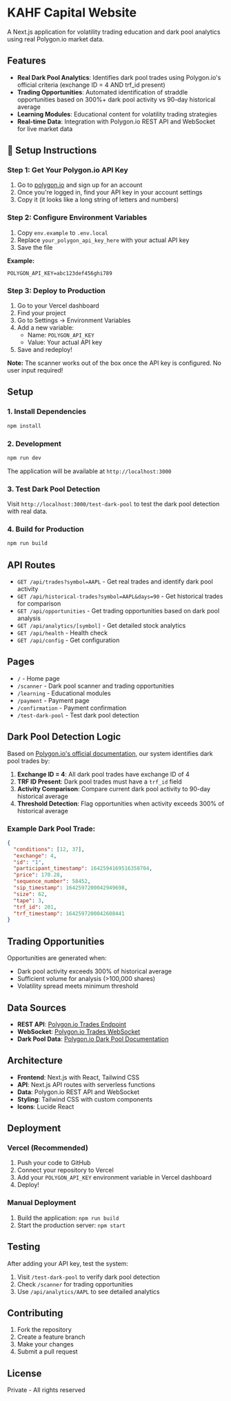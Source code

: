 # KAHF Capital Website

A Next.js application for volatility trading education and dark pool analytics using real Polygon.io market data.

## Features

- **Real Dark Pool Analytics**: Identifies dark pool trades using Polygon.io's official criteria (exchange ID = 4 AND trf_id present)
- **Trading Opportunities**: Automated identification of straddle opportunities based on 300%+ dark pool activity vs 90-day historical average
- **Learning Modules**: Educational content for volatility trading strategies
- **Real-time Data**: Integration with Polygon.io REST API and WebSocket for live market data

## 🚀 **Setup Instructions**

### **Step 1: Get Your Polygon.io API Key**
1. Go to [polygon.io](https://polygon.io) and sign up for an account
2. Once you're logged in, find your API key in your account settings
3. Copy it (it looks like a long string of letters and numbers)

### **Step 2: Configure Environment Variables**
1. Copy `env.example` to `.env.local`
2. Replace `your_polygon_api_key_here` with your actual API key
3. Save the file

**Example:**
```
POLYGON_API_KEY=abc123def456ghi789
```

### **Step 3: Deploy to Production**
1. Go to your Vercel dashboard
2. Find your project
3. Go to Settings → Environment Variables
4. Add a new variable:
   - Name: `POLYGON_API_KEY`
   - Value: Your actual API key
5. Save and redeploy!

**Note:** The scanner works out of the box once the API key is configured. No user input required!

## Setup

### 1. Install Dependencies

```bash
npm install
```

### 2. Development

```bash
npm run dev
```

The application will be available at `http://localhost:3000`

### 3. Test Dark Pool Detection

Visit `http://localhost:3000/test-dark-pool` to test the dark pool detection with real data.

### 4. Build for Production

```bash
npm run build
```

## API Routes

- `GET /api/trades?symbol=AAPL` - Get real trades and identify dark pool activity
- `GET /api/historical-trades?symbol=AAPL&days=90` - Get historical trades for comparison
- `GET /api/opportunities` - Get trading opportunities based on dark pool analysis
- `GET /api/analytics/[symbol]` - Get detailed stock analytics
- `GET /api/health` - Health check
- `GET /api/config` - Get configuration

## Pages

- `/` - Home page
- `/scanner` - Dark pool scanner and trading opportunities
- `/learning` - Educational modules
- `/payment` - Payment page
- `/confirmation` - Payment confirmation
- `/test-dark-pool` - Test dark pool detection

## Dark Pool Detection Logic

Based on [Polygon.io's official documentation](https://polygon.io/knowledge-base/article/does-polygon-offer-dark-pool-data), our system identifies dark pool trades by:

1. **Exchange ID = 4**: All dark pool trades have exchange ID of 4
2. **TRF ID Present**: Dark pool trades must have a `trf_id` field
3. **Activity Comparison**: Compare current dark pool activity to 90-day historical average
4. **Threshold Detection**: Flag opportunities when activity exceeds 300% of historical average

### Example Dark Pool Trade:
```json
{
  "conditions": [12, 37],
  "exchange": 4,
  "id": "1",
  "participant_timestamp": 1642594169516358704,
  "price": 170.28,
  "sequence_number": 58452,
  "sip_timestamp": 1642597200042949698,
  "size": 62,
  "tape": 3,
  "trf_id": 201,
  "trf_timestamp": 1642597200042608441
}
```

## Trading Opportunities

Opportunities are generated when:
- Dark pool activity exceeds 300% of historical average
- Sufficient volume for analysis (>100,000 shares)
- Volatility spread meets minimum threshold

## Data Sources

- **REST API**: [Polygon.io Trades Endpoint](https://polygon.io/docs/rest/stocks/trades-quotes/trades)
- **WebSocket**: [Polygon.io Trades WebSocket](https://polygon.io/docs/websocket/stocks/trades)
- **Dark Pool Data**: [Polygon.io Dark Pool Documentation](https://polygon.io/knowledge-base/article/does-polygon-offer-dark-pool-data)

## Architecture

- **Frontend**: Next.js with React, Tailwind CSS
- **API**: Next.js API routes with serverless functions
- **Data**: Polygon.io REST API and WebSocket
- **Styling**: Tailwind CSS with custom components
- **Icons**: Lucide React

## Deployment

### Vercel (Recommended)

1. Push your code to GitHub
2. Connect your repository to Vercel
3. Add your `POLYGON_API_KEY` environment variable in Vercel dashboard
4. Deploy!

### Manual Deployment

1. Build the application: `npm run build`
2. Start the production server: `npm start`

## Testing

After adding your API key, test the system:

1. Visit `/test-dark-pool` to verify dark pool detection
2. Check `/scanner` for trading opportunities
3. Use `/api/analytics/AAPL` to see detailed analytics

## Contributing

1. Fork the repository
2. Create a feature branch
3. Make your changes
4. Submit a pull request

## License

Private - All rights reserved


